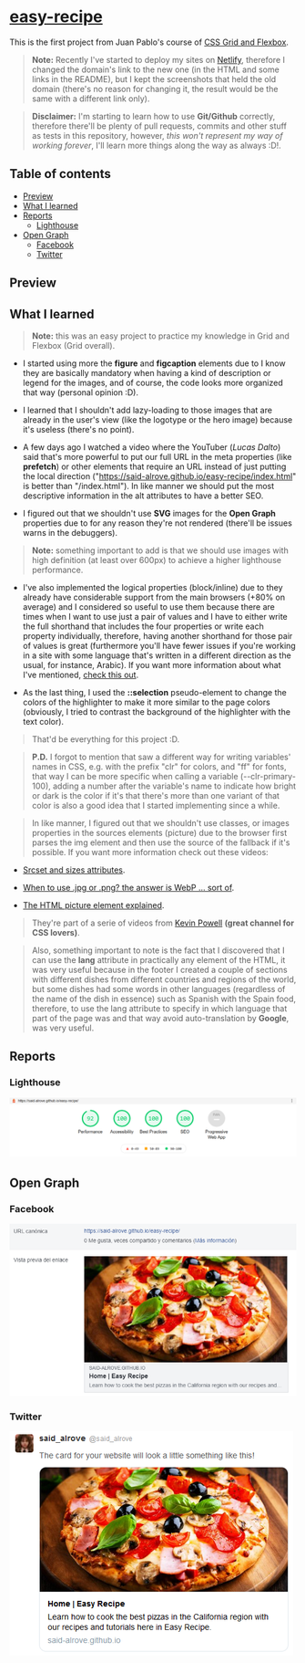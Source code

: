 # [easy-recipe](https://easy-recipe-294482.netlify.app/)
This is the first project from Juan Pablo's course of [CSS Grid and Flexbox](https://www.udemy.com/course/css-grid-y-flexbox-la-guia-definitiva-crea-10-proyectos/).

> **Note:** Recently I've started to deploy my sites on [Netlify](https://app.netlify.com/), therefore I changed the domain's link to the new one (in the HTML and some links in the README), but I kept the screenshots that held the old domain (there's no reason for changing it, the result would be the same with a different link only).

> **Disclaimer:** I'm starting to learn how to use **Git/Github** correctly, therefore there'll be plenty of pull requests, commits and other stuff as tests in this repository, however, *this won't represent my way of working forever*, I'll learn more things along the way as always :D!.

## Table of contents
* [Preview](#preview)
* [What I learned](#what-i-learned)
* [Reports](#reports)
    - [Lighthouse](#lighthouse)
* [Open Graph](#open-graph)
    - [Facebook](#facebook)
    - [Twitter](#twitter)

## Preview

## What I learned
> **Note:** this was an easy project to practice my knowledge in Grid and Flexbox (Grid overall).

* I started using more the **figure** and **figcaption** elements due to I know they are basically mandatory when having a kind of description or legend for the images, and of course, the code looks more organized that way (personal opinion :D).

* I learned that I shouldn't add lazy-loading to those images that are already in the user's view (like the logotype or the hero image) because it's useless (there's no point).

* A few days ago I watched a video where the YouTuber (*Lucas Dalto*) said that's more powerful to put our full URL in the meta properties (like **prefetch**) or other elements that require an URL instead of just putting the local direction ("https://said-alrove.github.io/easy-recipe/index.html" is better than "/index.html"). In like manner we should put the most descriptive information in the alt attributes to have a better SEO.

* I figured out that we shouldn't use **SVG** images for the **Open Graph** properties due to for any reason they're not rendered (there'll be issues warns in the debuggers).

> **Note:** something important to add is that we should use images with high definition (at least over 600px) to achieve a higher lighthouse performance.

* I've also implemented the logical properties (block/inline) due to they already have considerable support from the main browsers (+80% on average) and I considered so useful to use them because there are times when I want to use just a pair of values and I have to either write the full shorthand that includes the four properties or write each property individually, therefore, having another shorthand for those pair of values is great (furthermore you'll have fewer issues if you're working in a site with some language that's written in a different direction as the usual, for instance, Arabic). If you want more information about what I've mentioned, [check this out](https://www.youtube.com/watch?v=kzvmaVik4mA).

* As the last thing, I used the **::selection** pseudo-element to change the colors of the highlighter to make it more similar to the page colors (obviously, I tried to contrast the background of the highlighter with the text color).

> That'd be everything for this project :D.

> **P.D.** I forgot to mention that saw a different way for writing variables' names in CSS, e.g. with the prefix "clr" for colors, and "ff" for fonts, that way I can be more specific when calling a variable (--clr-primary-100), adding a number after the variable's name to indicate how bright or dark is the color if it's that there's more than one variant of that color is also a good idea that I started implementing since a while.

> In like manner, I figured out that we shouldn't use classes, or images properties in the sources elements (picture) due to the browser first parses the img element and then use the source of the fallback if it's possible. If you want more information check out these videos: 

   - [Srcset and sizes attributes](https://www.youtube.com/watch?v=2QYpkrX2N48&t=1s). 
  
   - [When to use .jpg or .png? the answer is WebP ... sort of](https://www.youtube.com/watch?v=Z_28syzkv-0).
  
   - [The HTML picture element explained](https://www.youtube.com/watch?v=Rik3gHT24AM&t=1025s). 
  
> They're part of a serie of videos from [Kevin Powell](https://www.youtube.com/user/KepowOb) **(great channel for CSS lovers)**.

> Also, something important to note is the fact that I discovered that I can use the **lang** attribute in practically any element of the HTML, it was very useful because in the footer I created a couple of sections with different dishes from different countries and regions of the world, but some dishes had some words in other languages (regardless of the name of the dish in essence) such as Spanish with the Spain food, therefore, to use the lang attribute to specify in which language that part of the page was and that way avoid auto-translation by **Google**, was very useful.

## Reports

### Lighthouse
![](readme/lighthouse.png)

## Open Graph

### Facebook
![](readme/facebook.png)

### Twitter
![](readme/twitter.png)
